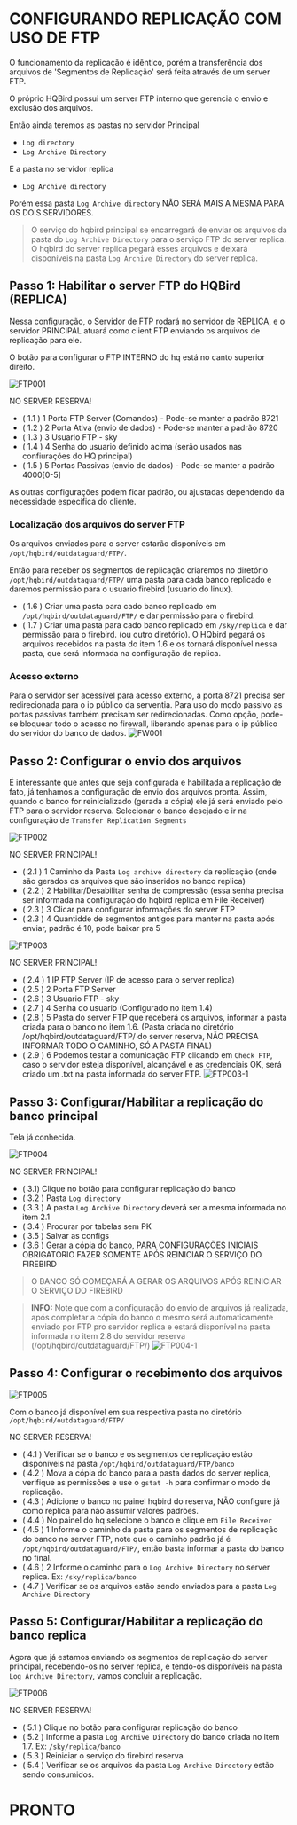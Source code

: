 # CONFIGURANDO REPLICAÇÃO COM USO DE FTP
O funcionamento da replicação é idêntico, porém a transferência dos arquivos de 'Segmentos de Replicação' será feita através de um server FTP.

O próprio HQBird possui um server FTP interno que gerencia o envio e exclusão dos arquivos.

Então ainda teremos as pastas no servidor Principal
- `Log directory`
- `Log Archive Directory`

E a pasta no servidor replica
- `Log Archive directory`

 Porém essa pasta `Log Archive directory` NÃO SERÁ MAIS A MESMA PARA OS DOIS SERVIDORES.
 
 > O serviço do hqbird principal se encarregará de enviar os arquivos da pasta do `Log Archive Directory` para o serviço FTP do server replica. O hqbird do server replica pegará esses arquivos e deixará disponíveis na pasta `Log Archive Directory` do server replica.

## Passo 1: Habilitar o server FTP do HQBird (REPLICA)
Nessa configuração, o Servidor de FTP rodará no servidor de REPLICA, e o servidor PRINCIPAL atuará como client FTP enviando os arquivos de replicação para ele.

O botão para configurar o FTP INTERNO do hq está no canto superior direito.

![FTP001](https://github.com/TI-SKY/replica-configuracao/blob/main/imagens_e_anexos/FTP001.png)

NO SERVER RESERVA!
- ( 1.1 ) 1 Porta FTP Server (Comandos) - Pode-se manter a padrão 8721
- ( 1.2 ) 2 Porta Ativa (envio de dados) - Pode-se manter a padrão 8720
- ( 1.3 ) 3 Usuario FTP - sky
- ( 1.4 ) 4 Senha do usuario definido acima (serão usados nas confiurações do HQ principal)
- ( 1.5 ) 5 Portas Passivas (envio de dados) - Pode-se manter a padrão 4000[0-5]

As outras configurações podem ficar padrão, ou ajustadas dependendo da necessidade específica do cliente.

### Localização dos arquivos do server FTP
Os arquivos enviados para o server estarão disponíveis em `/opt/hqbird/outdataguard/FTP/`.

Então para receber os segmentos de replicação criaremos no diretório `/opt/hqbird/outdataguard/FTP/` uma pasta para cada banco replicado e daremos permissão para o usuario firebird (usuario do linux).

- ( 1.6 ) Criar uma pasta para cado banco replicado em `/opt/hqbird/outdataguard/FTP/` e dar permissão para o firebird.
- ( 1.7 ) Criar uma pasta para cado banco replicado em `/sky/replica`  e dar permissão para o firebird. (ou outro diretório). O HQbird pegará os arquivos recebidos na pasta do item 1.6 e os tornará disponível nessa pasta, que será informada na configuração de replica.

### Acesso externo
Para o servidor ser acessível para acesso externo, a porta 8721 precisa ser redirecionada para o ip público da serventia.
Para uso do modo passivo as portas passivas também precisam ser redirecionadas.
Como opção, pode-se bloquear todo o acesso no firewall, liberando apenas para o ip público do servidor do banco de dados.
![FW001](https://github.com/TI-SKY/replica-configuracao/blob/main/imagens_e_anexos/FW001.jpeg)

## Passo 2: Configurar o envio dos arquivos
É interessante que antes que seja configurada e habilitada a replicação de fato, já tenhamos a configuração de envio dos arquivos pronta. Assim, quando o banco for reinicializado (gerada a cópia) ele já será enviado pelo FTP para o servidor reserva.
Selecionar o banco desejado e ir na configuração de `Transfer Replication Segments`

![FTP002](https://github.com/TI-SKY/replica-configuracao/blob/main/imagens_e_anexos/FTP002.png)

NO SERVER PRINCIPAL!
- ( 2.1 ) 1 Caminho da Pasta `Log archive directory` da replicação (onde são gerados os arquivos que são inseridos no banco replica)
- ( 2.2 ) 2 Habilitar/Desabilitar senha de compressão (essa senha precisa ser informada na configuração do hqbird replica em File Receiver)
- ( 2.3 ) 3 Clicar para configurar informações do server FTP
- ( 2.3 ) 4 Quantidde de segmentos antigos para manter na pasta após enviar, padrão é 10, pode baixar pra 5


![FTP003](https://github.com/TI-SKY/replica-configuracao/blob/main/imagens_e_anexos/FTP003.png)

NO SERVER PRINCIPAL!
- ( 2.4 ) 1 IP FTP Server (IP de acesso para o server replica)
- ( 2.5 ) 2 Porta FTP Server
- ( 2.6 ) 3 Usuario FTP - sky
- ( 2.7 ) 4 Senha do usuario (Configurado no item 1.4)
- ( 2.8 ) 5 Pasta do server FTP que receberá os arquivos, informar a pasta criada para o banco no item 1.6. (Pasta criada no diretório /opt/hqbird/outdataguard/FTP/ do server reserva, NÃO PRECISA INFORMAR TODO O CAMINHO, SÓ A PASTA FINAL)
- ( 2.9 ) 6 Podemos testar a comunicação FTP clicando em `Check FTP`, caso o servidor esteja disponível, alcançável e as credenciais OK, será criado um .txt na pasta informada do server FTP.
![FTP003-1](https://github.com/TI-SKY/replica-configuracao/blob/main/imagens_e_anexos/FTP003-1.png)

## Passo 3: Configurar/Habilitar a replicação do banco principal

Tela já conhecida.

![FTP004](https://github.com/TI-SKY/replica-configuracao/blob/main/imagens_e_anexos/FTP004.png)

NO SERVER PRINCIPAL!
- ( 3.1) Clique no botão para configurar replicação do banco
- ( 3.2 ) Pasta `Log directory`
- ( 3.3 ) A pasta `Log Archive Directory` deverá ser a mesma informada no item 2.1
- ( 3.4 ) Procurar por tabelas sem PK
- ( 3.5 ) Salvar as configs
- ( 3.6 ) Gerar a cópia do banco, PARA CONFIGURAÇÕES INICIAIS OBRIGATÓRIO FAZER SOMENTE APÓS REINICIAR O SERVIÇO DO FIREBIRD
 
 > O BANCO SÓ COMEÇARÁ A GERAR OS ARQUIVOS APÓS REINICIAR O SERVIÇO DO FIREBIRD

 > **INFO:** Note que com a configuração do envio de arquivos já realizada, após completar a cópia do banco o mesmo será automaticamente enviado por FTP pro servidor replica e estará disponível na pasta informada no item 2.8 do servidor reserva (/opt/hqbird/outdataguard/FTP/) ![FTP004-1](https://github.com/TI-SKY/replica-configuracao/blob/main/imagens_e_anexos/FTP004-1.png)


## Passo 4: Configurar o recebimento dos arquivos


![FTP005](https://github.com/TI-SKY/replica-configuracao/blob/main/imagens_e_anexos/FTP005.png)

Com o banco já disponível em sua respectiva pasta no diretório `/opt/hqbird/outdataguard/FTP/`

NO SERVER RESERVA!
- ( 4.1 ) Verificar se o banco e os segmentos de replicação estão disponíveis na pasta `/opt/hqbird/outdataguard/FTP/banco`
- ( 4.2 ) Mova a cópia do banco para a pasta dados do server replica, verifique as permissões e use o `gstat -h` para confirmar o modo de replicação.
- ( 4.3 ) Adicione o banco no painel hqbird do reserva, NÃO configure já como replica para não assumir valores padrões.
- ( 4.4 ) No painel do hq selecione o banco e clique em `File Receiver`
- ( 4.5 ) 1 Informe o caminho da pasta para os segmentos de replicação do banco no server FTP, note que o caminho padrão já é `/opt/hqbird/outdataguard/FTP/`, então basta informar a pasta do banco no final.
- ( 4.6 ) 2 Informe o caminho para o `Log Archive Directory` no server replica. Ex: `/sky/replica/banco`
- ( 4.7 ) Verificar se os arquivos estão sendo enviados para a pasta `Log Archive Directory`

## Passo 5: Configurar/Habilitar a replicação do banco replica

Agora que já estamos enviando os segmentos de replicação do server principal, recebendo-os no server replica, e tendo-os disponíveis na pasta `Log Archive Directory`, vamos concluir a replicação.

![FTP006](https://github.com/TI-SKY/replica-configuracao/blob/main/imagens_e_anexos/FTP006.png)

NO SERVER RESERVA!
- ( 5.1 ) Clique no botão para configurar replicação do banco
- ( 5.2 ) Informe a pasta `Log Archive Directory` do banco criada no item 1.7. Ex: `/sky/replica/banco`
- ( 5.3 ) Reiniciar o serviço do firebird reserva
- ( 5.4 ) Verificar se os arquivos da pasta `Log Archive Directory` estão sendo consumidos.

# PRONTO











